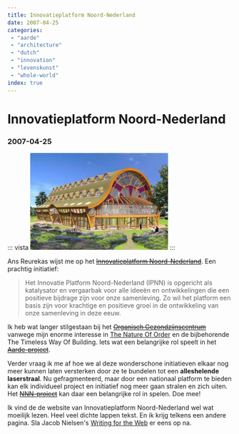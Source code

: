 ```yaml
---
title: Innovatieplatform Noord-Nederland
date: 2007-04-25
categories:
 - "aarde"
 - "architecture"
 - "dutch"
 - "innovation"
 - "levenskunst"
 - "whole-world"
index: true
---
```


# Innovatieplatform Noord-Nederland
### 2007-04-25

::: vista
<img src="organischcentrum.jpg">
:::

Ans Reurekas wijst me op het ~~[Innovatieplatform Noord-Nederland](http://www.innovatieplatformnoordnederland.nl/)~~. Een prachtig initiatief:
> Het Innovatie Platform Noord-Nederland (IPNN) is opgericht als katalysator en vergaarbak voor alle ideeën en ontwikkelingen die een positieve bijdrage zijn voor onze samenleving. Zo wil het platform een basis zijn voor krachtige en positieve groei in de ontwikkeling van onze samenleving in deze eeuw.

Ik heb wat langer stilgestaan bij het ~~[Organisch Gezondzijnscentrum](http://www.innovatieplatformnoordnederland.nl/)~~ vanwege mijn enorme interesse in [The Nature Of Order](http://wiki.aardrock.com/The_Nature_Of_Order) en de bijbehorende The Timeless Way Of Building. Iets wat een belangrijke rol speelt in het ~~[Aarde-project](http://aardsource.org/)~~.

Verder vraag ik me af hoe we al deze wonderschone initiatieven elkaar nog meer kunnen laten versterken door ze te bundelen tot een **alleshelende laserstraal**. Nu gefragmenteerd, maar door een nationaal platform te bieden kan elk individueel project en initiatief nog meer gaan stralen en zich uiten. Het ~~[NNN-project](http://id-platform.nl/)~~ kan daar een belangrijke rol in spelen. Doe mee!

Ik vind de de website van Innovatieplatform Noord-Nederland wel wat moeilijk lezen. Heel veel dichte lappen tekst. En ik krijg telkens een andere pagina. Sla Jacob Nielsen's [Writing for the Web](http://www.useit.com/papers/webwriting/) er eens op na.
